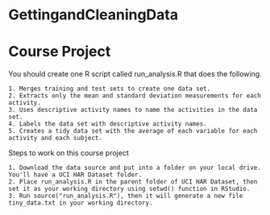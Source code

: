 # GettingandCleaningData
# Course Project

You should create one R script called run_analysis.R that does the following.

    1. Merges training and test sets to create one data set.
    2. Extracts only the mean and standard deviation measurements for each activity.
    3. Uses descriptive activity names to name the activities in the data set.
    4. Labels the data set with descriptive activity names.
    5. Creates a tidy data set with the average of each variable for each activity and each subject.

Steps to work on this course project

    1. Download the data source and put into a folder on your local drive. You'll have a UCI HAR Dataset folder.
    2. Place run_analysis.R in the parent folder of UCI HAR Dataset, then set it as your working directory using setwd() function in RStudio.
    3. Run source("run_analysis.R"), then it will generate a new file tiny_data.txt in your working directory.
